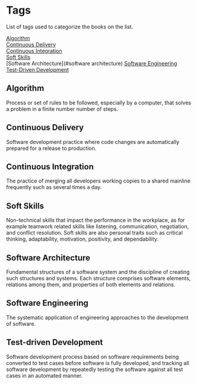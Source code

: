# Tags

List of tags used to categorize the books on the list.

[Algorithm](#algorithm)  
[Continuous Delivery](#continuous-delivery)  
[Continuous Integration](#continuous-integration)  
[Soft Skills](#soft-skills)  
[Software Architecture](#software architecture)
[Software Engineering](#software-engineering)  
[Test-Driven Development](#test-driven-development)  

## Algorithm

Process or set of rules to be followed, especially by a computer, that solves a problem in a finite number number of steps.

## Continuous Delivery

Software development practice where code changes are automatically prepared for a release to production.

## Continuous Integration

The practice of merging all developers working copies to a shared mainline frequently such as several times a day.

## Soft Skills

Non-technical skills that impact the performance in the workplace, as for example teamwork related skills like listening, communication, negotiation, and conflict resolution. Soft skills are also personal traits such as critical thinking, adaptability, motivation, positivity, and dependability.

## Software Architecture

Fundamental structures of a software system and the discipline of creating such structures and systems. Each structure comprises software elements, relations among them, and properties of both elements and relations.

## Software Engineering

The systematic application of engineering approaches to the development of software.

## Test-driven Development

Software development process based on software requirements being converted to test cases before software is fully developed, and tracking all software development by repeatedly testing the software against all test cases in an automated manner.

